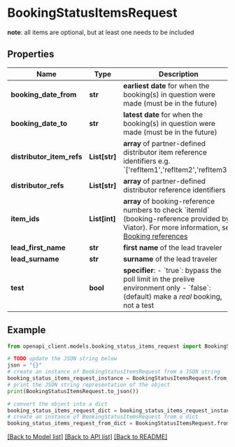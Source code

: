 # BookingStatusItemsRequest

**note**: all items are optional, but at least one needs to be included

## Properties

Name | Type | Description | Notes
------------ | ------------- | ------------- | -------------
**booking_date_from** | **str** | **earliest date** for when the booking(s) in question were made (must be in the future) | [optional] 
**booking_date_to** | **str** | **latest date** for when the booking(s) in question were made (must be in the future) | [optional] 
**distributor_item_refs** | **List[str]** | **array** of partner-defined distributor item reference identifiers e.g. &#x60;[&#39;refItem1&#39;,&#39;refItem2&#39;,&#39;refItem3&#39;]&#x60; | [optional] 
**distributor_refs** | **List[str]** | **array** of partner-defined distributor reference identifiers | [optional] 
**item_ids** | **List[int]** | **array** of booking-reference numbers to check   &#x60;itemId&#x60; (booking-reference provided by Viator). For more information, see [Booking references](#section/Key-concepts/Booking-references)  | [optional] 
**lead_first_name** | **str** | **first name** of the lead traveler | [optional] 
**lead_surname** | **str** | **surname** of the lead traveler | [optional] 
**test** | **bool** | **specifier**: - &#x60;true&#x60;: bypass the poll limit in the prelive environment only - &#x60;false&#x60;: (default) make a *real* booking, not a test  | [optional] 

## Example

```python
from openapi_client.models.booking_status_items_request import BookingStatusItemsRequest

# TODO update the JSON string below
json = "{}"
# create an instance of BookingStatusItemsRequest from a JSON string
booking_status_items_request_instance = BookingStatusItemsRequest.from_json(json)
# print the JSON string representation of the object
print(BookingStatusItemsRequest.to_json())

# convert the object into a dict
booking_status_items_request_dict = booking_status_items_request_instance.to_dict()
# create an instance of BookingStatusItemsRequest from a dict
booking_status_items_request_from_dict = BookingStatusItemsRequest.from_dict(booking_status_items_request_dict)
```
[[Back to Model list]](../README.md#documentation-for-models) [[Back to API list]](../README.md#documentation-for-api-endpoints) [[Back to README]](../README.md)


